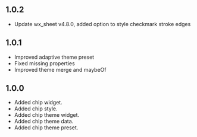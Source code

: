 ## 1.0.2

* Update wx_sheet v4.8.0, added option to style checkmark stroke edges

## 1.0.1

* Improved adaptive theme preset
* Fixed missing properties
* Improved theme merge and maybeOf

## 1.0.0

* Added chip widget.
* Added chip style.
* Added chip theme widget.
* Added chip theme data.
* Added chip theme preset.